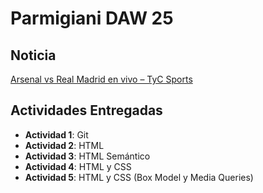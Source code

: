 # Parmigiani DAW 25

## Noticia
[Arsenal vs Real Madrid en vivo – TyC Sports](https://www.tycsports.com/champions-league/arsenal-vs-real-madrid-en-vivo-hora-donde-ver-y-formaciones-id647213.html)

## Actividades Entregadas

- **Actividad 1**: Git  
- **Actividad 2**: HTML  
- **Actividad 3**: HTML Semántico  
- **Actividad 4**: HTML y CSS  
- **Actividad 5**: HTML y CSS (Box Model y Media Queries)
